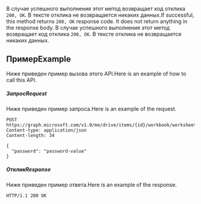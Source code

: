 <span data-ttu-id="d5994-p103">В случае успешного выполнения этот метод возвращает код отклика `200, OK`. В тексте отклика не возвращается никаких данных.</span><span class="sxs-lookup"><span data-stu-id="d5994-p103">If successful, this method returns `200, OK` response code. It does not return anything in the response body.</span></span>
В случае успешного выполнения этот метод возвращает код отклика `200, OK`. В тексте отклика не возвращается никаких данных.

## <span data-ttu-id="d5994-125">Пример</span><span class="sxs-lookup"><span data-stu-id="d5994-125">Example</span></span>
<a id="example" class="xliff"></a>
<span data-ttu-id="d5994-126">Ниже приведен пример вызова этого API.</span><span class="sxs-lookup"><span data-stu-id="d5994-126">Here is an example of how to call this API.</span></span>
##### <span data-ttu-id="d5994-127">Запрос</span><span class="sxs-lookup"><span data-stu-id="d5994-127">Request</span></span>
<a id="request" class="xliff"></a>
<span data-ttu-id="d5994-128">Ниже приведен пример запроса.</span><span class="sxs-lookup"><span data-stu-id="d5994-128">Here is an example of the request.</span></span>
<!-- {
  "blockType": "request",
  "name": "worksheetprotection_unprotect"
}-->
```http
POST https://graph.microsoft.com/v1.0/me/drive/items/{id}/workbook/worksheets/{id|name}/protection/unprotect
Content-type: application/json
Content-length: 34

{
  "password": "password-value"
}
```

##### <span data-ttu-id="d5994-129">Отклик</span><span class="sxs-lookup"><span data-stu-id="d5994-129">Response</span></span>
<a id="response" class="xliff"></a>
<span data-ttu-id="d5994-130">Ниже приведен пример ответа.</span><span class="sxs-lookup"><span data-stu-id="d5994-130">Here is an example of the response.</span></span> 
<!-- {
  "blockType": "response",
  "truncated": true,
  "@odata.type": "microsoft.graph.none"
} -->
```http
HTTP/1.1 200 OK
```

<!-- uuid: 8fcb5dbc-d5aa-4681-8e31-b001d5168d79
2015-10-25 14:57:30 UTC -->
<!-- {
  "type": "#page.annotation",
  "description": "WorksheetProtection: unprotect",
  "keywords": "",
  "section": "documentation",
  "tocPath": ""
}-->